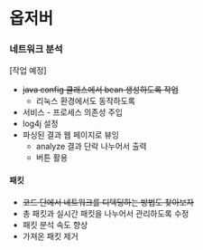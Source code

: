 # 옵저버
### 네트워크 분석

[작업 예정]
- ~~java config 클래스에서 bean 생성하도록 작업~~
    - 리눅스 환경에서도 동작하도록
- 서비스 - 프로세스 의존성 주입
- log4j 설정
- 파싱된 결과 웹 페이지로 뷰잉
    - analyze 결과 단락 나누어서 출력
    - 버튼 활용

#### 패킷
- ~~코드 단에서 네트워크를 디텍딩하는 방법도 찾아보자~~
- 총 패킷과 실시간 패킷을 나누어서 관리하도록 수정
- 패킷 분석 속도 향상
- 가져온 패킷 제거
